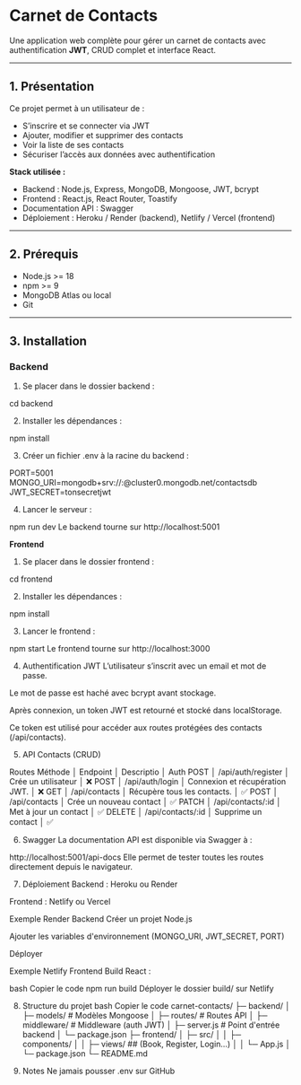 # Carnet de Contacts

Une application web complète pour gérer un carnet de contacts avec authentification **JWT**, CRUD complet et interface React.

---

## 1. Présentation

Ce projet permet à un utilisateur de :

- S’inscrire et se connecter via JWT
- Ajouter, modifier et supprimer des contacts
- Voir la liste de ses contacts
- Sécuriser l’accès aux données avec authentification

**Stack utilisée :**

- Backend : Node.js, Express, MongoDB, Mongoose, JWT, bcrypt
- Frontend : React.js, React Router, Toastify
- Documentation API : Swagger
- Déploiement : Heroku / Render (backend), Netlify / Vercel (frontend)

---

## 2. Prérequis

- Node.js >= 18
- npm >= 9
- MongoDB Atlas ou local
- Git

---

## 3. Installation

### Backend

1. Se placer dans le dossier backend :

cd backend


2. Installer les dépendances :
 
npm install


3. Créer un fichier .env à la racine du backend :


PORT=5001
MONGO_URI=mongodb+srv://<user>:<password>@cluster0.mongodb.net/contactsdb
JWT_SECRET=tonsecretjwt

4. Lancer le serveur :

npm run dev
Le backend tourne sur http://localhost:5001

**Frontend**

1. Se placer dans le dossier frontend :

cd frontend

2. Installer les dépendances :

npm install

3. Lancer le frontend :

npm start
Le frontend tourne sur http://localhost:3000

4. Authentification JWT
L’utilisateur s’inscrit avec un email et mot de passe.

Le mot de passe est haché avec bcrypt avant stockage.

Après connexion, un token JWT est retourné et stocké dans localStorage.

Ce token est utilisé pour accéder aux routes protégées des contacts (/api/contacts).

5. API Contacts (CRUD)

Routes
Méthode	     │         Endpoint	        │            Descriptio             │  Auth
POST	     │    /api/auth/register    │       Crée un utilisateur	        │   ❌
POST	     │     /api/auth/login	    │  Connexion et récupération JWT.   │   ❌
GET	         │      /api/contacts	    │    Récupère tous les contacts.    │   ✅
POST	     │      /api/contacts	    │      Crée un nouveau contact	    │   ✅
PATCH	     │    /api/contacts/:id	    │       Met à jour un contact	    │   ✅
DELETE	     │    /api/contacts/:id	    │        Supprime un contact	    │   ✅
 

6. Swagger
La documentation API est disponible via Swagger à :


http://localhost:5001/api-docs
Elle permet de tester toutes les routes directement depuis le navigateur.

7. Déploiement
Backend : Heroku ou Render

Frontend : Netlify ou Vercel

Exemple Render Backend
Créer un projet Node.js

Ajouter les variables d'environnement (MONGO_URI, JWT_SECRET, PORT)

Déployer

Exemple Netlify Frontend
Build React :

bash
Copier le code
npm run build
Déployer le dossier build/ sur Netlify

8. Structure du projet
bash
Copier le code
carnet-contacts/
├─ backend/
│  ├─ models/          # Modèles Mongoose
│  ├─ routes/          # Routes API
│  ├─ middleware/      # Middleware (auth JWT)
│  ├─ server.js        # Point d'entrée backend
│  └─ package.json
├─ frontend/
│  ├─ src/
│  │  ├─ components/ 
│  │  ├─ views/ ## (Book, Register, Login…)
│  │  └─ App.js
│  └─ package.json
└─ README.md

9. Notes
Ne jamais pousser .env sur GitHub


